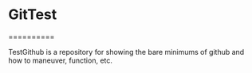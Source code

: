 # GitTest
==========

TestGithub is a repository for showing the bare minimums of github and how to maneuver, function, etc.
